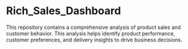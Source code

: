 # Rich_Sales_Dashboard
This repository contains a comprehensive analysis of product sales and customer behavior. This analysis helps identify product performance, customer preferences, and delivery insights to drive business decisions. 
